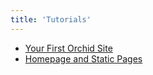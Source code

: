 ```yaml
---
title: 'Tutorials'
---
```


* [Your First Orchid Site](your-first-orchid-site.md)
* [Homepage and Static Pages](homepage-and-static-pages.md)

